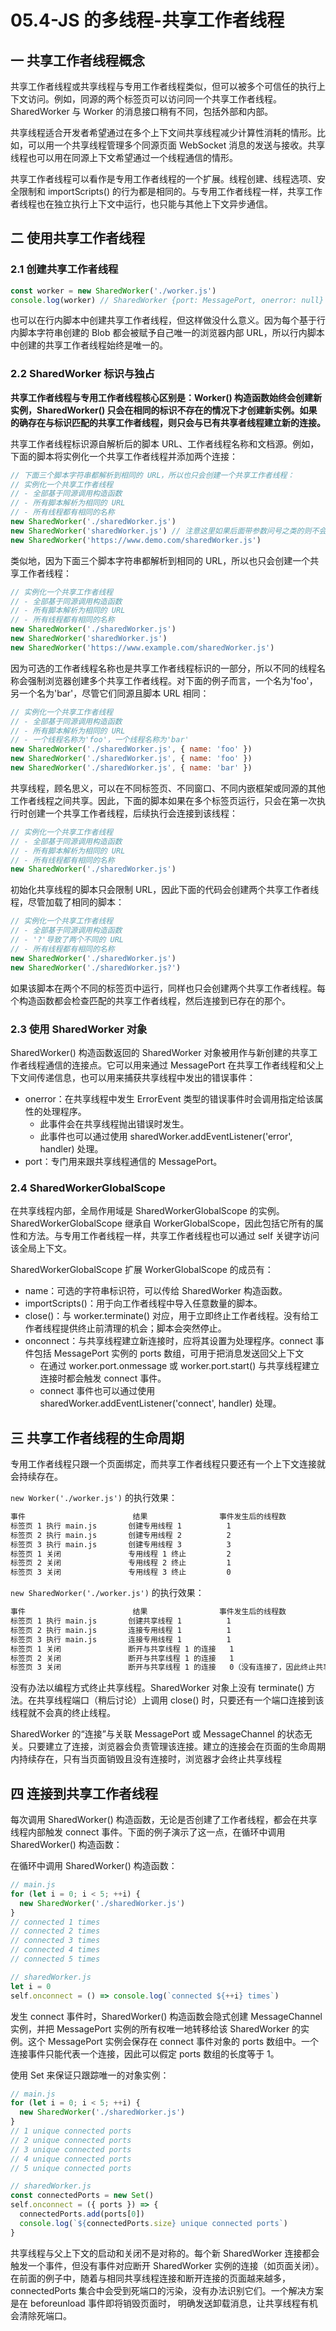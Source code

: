 # 05.4-JS 的多线程-共享工作者线程

## 一 共享工作者线程概念

共享工作者线程或共享线程与专用工作者线程类似，但可以被多个可信任的执行上下文访问。例如，同源的两个标签页可以访问同一个共享工作者线程。SharedWorker 与 Worker 的消息接口稍有不同，包括外部和内部。

共享线程适合开发者希望通过在多个上下文间共享线程减少计算性消耗的情形。比如，可以用一个共享线程管理多个同源页面 WebSocket 消息的发送与接收。共享线程也可以用在同源上下文希望通过一个线程通信的情形。

共享工作者线程可以看作是专用工作者线程的一个扩展。线程创建、线程选项、安全限制和 importScripts() 的行为都是相同的。与专用工作者线程一样，共享工作者线程也在独立执行上下文中运行，也只能与其他上下文异步通信。

## 二 使用共享工作者线程

### 2.1 创建共享工作者线程

```js
const worker = new SharedWorker('./worker.js')
console.log(worker) // SharedWorker {port: MessagePort, onerror: null}
```

也可以在行内脚本中创建共享工作者线程，但这样做没什么意义。因为每个基于行内脚本字符串创建的 Blob 都会被赋予自己唯一的浏览器内部 URL，所以行内脚本中创建的共享工作者线程始终是唯一的。

### 2.2 SharedWorker 标识与独占

**共享工作者线程与专用工作者线程核心区别是：Worker() 构造函数始终会创建新实例，SharedWorker() 只会在相同的标识不存在的情况下才创建新实例。如果的确存在与标识匹配的共享工作者线程，则只会与已有共享者线程建立新的连接。**

共享工作者线程标识源自解析后的脚本 URL、工作者线程名称和文档源。例如，下面的脚本将实例化一个共享工作者线程并添加两个连接：

```js
// 下面三个脚本字符串都解析到相同的 URL，所以也只会创建一个共享工作者线程：
// 实例化一个共享工作者线程
// - 全部基于同源调用构造函数
// - 所有脚本解析为相同的 URL
// - 所有线程都有相同的名称
new SharedWorker('./sharedWorker.js')
new SharedWorker('sharedWorker.js') // 注意这里如果后面带参数问号之类的则不会是一个线程！！！！
new SharedWorker('https://www.demo.com/sharedWorker.js')
```

类似地，因为下面三个脚本字符串都解析到相同的 URL，所以也只会创建一个共享工作者线程：

```js
// 实例化一个共享工作者线程
// - 全部基于同源调用构造函数
// - 所有脚本解析为相同的 URL
// - 所有线程都有相同的名称
new SharedWorker('./sharedWorker.js')
new SharedWorker('sharedWorker.js')
new SharedWorker('https://www.example.com/sharedWorker.js')
```

因为可选的工作者线程名称也是共享工作者线程标识的一部分，所以不同的线程名称会强制浏览器创建多个共享工作者线程。对下面的例子而言，一个名为'foo'，另一个名为'bar'，尽管它们同源且脚本 URL 相同：

```js
// 实例化一个共享工作者线程
// - 全部基于同源调用构造函数
// - 所有脚本解析为相同的 URL
// - 一个线程名称为'foo'，一个线程名称为'bar'
new SharedWorker('./sharedWorker.js', { name: 'foo' })
new SharedWorker('./sharedWorker.js', { name: 'foo' })
new SharedWorker('./sharedWorker.js', { name: 'bar' })
```

共享线程，顾名思义，可以在不同标签页、不同窗口、不同内嵌框架或同源的其他工作者线程之间共享。因此，下面的脚本如果在多个标签页运行，只会在第一次执行时创建一个共享工作者线程，后续执行会连接到该线程：

```js
// 实例化一个共享工作者线程
// - 全部基于同源调用构造函数
// - 所有脚本解析为相同的 URL
// - 所有线程都有相同的名称
new SharedWorker('./sharedWorker.js')
```

初始化共享线程的脚本只会限制 URL，因此下面的代码会创建两个共享工作者线程，尽管加载了相同的脚本：

```js
// 实例化一个共享工作者线程
// - 全部基于同源调用构造函数
// - '?'导致了两个不同的 URL
// - 所有线程都有相同的名称
new SharedWorker('./sharedWorker.js')
new SharedWorker('./sharedWorker.js?')
```

如果该脚本在两个不同的标签页中运行，同样也只会创建两个共享工作者线程。每个构造函数都会检查匹配的共享工作者线程，然后连接到已存在的那个。

### 2.3 使用 SharedWorker 对象

SharedWorker() 构造函数返回的 SharedWorker 对象被用作与新创建的共享工作者线程通信的连接点。它可以用来通过 MessagePort 在共享工作者线程和父上下文间传递信息，也可以用来捕获共享线程中发出的错误事件：

- onerror：在共享线程中发生 ErrorEvent 类型的错误事件时会调用指定给该属性的处理程序。
  - 此事件会在共享线程抛出错误时发生。
  - 此事件也可以通过使用 sharedWorker.addEventListener('error', handler) 处理。
- port：专门用来跟共享线程通信的 MessagePort。

### 2.4 SharedWorkerGlobalScope

在共享线程内部，全局作用域是 SharedWorkerGlobalScope 的实例。SharedWorkerGlobalScope 继承自 WorkerGlobalScope，因此包括它所有的属性和方法。与专用工作者线程一样，共享工作者线程也可以通过 self 关键字访问该全局上下文。

SharedWorkerGlobalScope 扩展 WorkerGlobalScope 的成员有：

- name：可选的字符串标识符，可以传给 SharedWorker 构造函数。
- importScripts()：用于向工作者线程中导入任意数量的脚本。
- close()：与 worker.terminate() 对应，用于立即终止工作者线程。没有给工作者线程提供终止前清理的机会；脚本会突然停止。
- onconnect：与共享线程建立新连接时，应将其设置为处理程序。connect 事件包括 MessagePort 实例的 ports 数组，可用于把消息发送回父上下文
  - 在通过 worker.port.onmessage 或 worker.port.start() 与共享线程建立连接时都会触发 connect 事件。
  - connect 事件也可以通过使用 sharedWorker.addEventListener('connect', handler) 处理。

## 三 共享工作者线程的生命周期

专用工作者线程只跟一个页面绑定，而共享工作者线程只要还有一个上下文连接就会持续存在。

`new Worker('./worker.js')` 的执行效果：

```txt
事件                        结果                事件发生后的线程数
标签页 1 执行 main.js       创建专用线程 1          1
标签页 2 执行 main.js       创建专用线程 2          2
标签页 3 执行 main.js       创建专用线程 3          3
标签页 1 关闭               专用线程 1 终止         2
标签页 2 关闭               专用线程 2 终止         1
标签页 3 关闭               专用线程 3 终止         0
```

`new SharedWorker('./worker.js')` 的执行效果：

```txt
事件                        结果                事件发生后的线程数
标签页 1 执行 main.js       创建共享线程 1          1
标签页 2 执行 main.js       连接专用线程 1          1
标签页 3 执行 main.js       连接专用线程 1          1
标签页 1 关闭               断开与共享线程 1 的连接   1
标签页 2 关闭               断开与共享线程 1 的连接   1
标签页 3 关闭               断开与共享线程 1 的连接   0（没有连接了，因此终止共享线程 1）
```

没有办法以编程方式终止共享线程。SharedWorker 对象上没有 terminate() 方法。在共享线程端口（稍后讨论）上调用 close() 时，只要还有一个端口连接到该线程就不会真的终止线程。

SharedWorker 的“连接”与关联 MessagePort 或 MessageChannel 的状态无关。只要建立了连接，浏览器会负责管理该连接。建立的连接会在页面的生命周期内持续存在，只有当页面销毁且没有连接时，浏览器才会终止共享线程

## 四 连接到共享工作者线程

每次调用 SharedWorker() 构造函数，无论是否创建了工作者线程，都会在共享线程内部触发 connect 事件。下面的例子演示了这一点，在循环中调用 SharedWorker() 构造函数：

在循环中调用 SharedWorker() 构造函数：

```js
// main.js
for (let i = 0; i < 5; ++i) {
  new SharedWorker('./sharedWorker.js')
}
// connected 1 times
// connected 2 times
// connected 3 times
// connected 4 times
// connected 5 times

// sharedWorker.js
let i = 0
self.onconnect = () => console.log(`connected ${++i} times`)
```

发生 connect 事件时，SharedWorker() 构造函数会隐式创建 MessageChannel 实例，并把 MessagePort 实例的所有权唯一地转移给该 SharedWorker 的实例。这个 MessagePort 实例会保存在 connect 事件对象的 ports 数组中。一个连接事件只能代表一个连接，因此可以假定 ports 数组的长度等于 1。

使用 Set 来保证只跟踪唯一的对象实例：

```js
// main.js
for (let i = 0; i < 5; ++i) {
  new SharedWorker('./sharedWorker.js')
}
// 1 unique connected ports
// 2 unique connected ports
// 3 unique connected ports
// 4 unique connected ports
// 5 unique connected ports

// sharedWorker.js
const connectedPorts = new Set()
self.onconnect = ({ ports }) => {
  connectedPorts.add(ports[0])
  console.log(`${connectedPorts.size} unique connected ports`)
}
```

共享线程与父上下文的启动和关闭不是对称的。每个新 SharedWorker 连接都会触发一个事件，但没有事件对应断开 SharedWorker 实例的连接（如页面关闭）。在前面的例子中，随着与相同共享线程连接和断开连接的页面越来越多，connectedPorts 集合中会受到死端口的污染，没有办法识别它们。一个解决方案是在 beforeunload 事件即将销毁页面时，
明确发送卸载消息，让共享线程有机会清除死端口。
